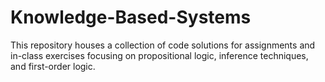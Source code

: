 # Knowledge-Based-Systems
This repository houses a collection of code solutions for assignments and in-class exercises focusing on propositional logic, inference techniques, and first-order logic.
